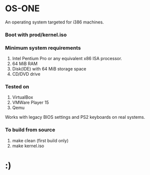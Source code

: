 # OS-ONE
An operating system targeted for i386 machines. <br />

### Boot with prod/kernel.iso

### Minimum system requirements
1. Intel Pentium Pro or any equivalent x86 ISA processor.
2. 64 MiB RAM
3. Disk(IDE) with 64 MiB storage space
4. CD/DVD drive

### Tested on <br />
1. VirtualBox
2. VMWare Player 15
3. Qemu

Works with legacy BIOS settings and PS2 keyboards on real systems.

### To build from source <br />
1. make clean (first build only)
2. make kernel.iso

# :)

